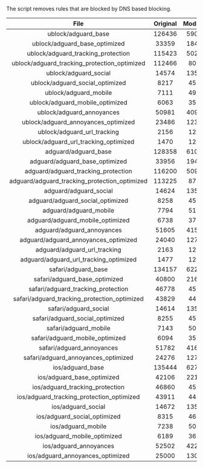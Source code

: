 The script removes rules that are blocked by DNS based blocking.


| File | Original | Modified |
|:----:|:-----:|:-----:|
| ublock/adguard_base | 126436 | 59028 |
| ublock/adguard_base_optimized | 33359 | 18411 |
| ublock/adguard_tracking_protection | 115423 | 50252 |
| ublock/adguard_tracking_protection_optimized | 112466 | 8000 |
| ublock/adguard_social | 14574 | 13509 |
| ublock/adguard_social_optimized | 8217 | 4556 |
| ublock/adguard_mobile | 7111 | 4979 |
| ublock/adguard_mobile_optimized | 6063 | 3551 |
| ublock/adguard_annoyances | 50981 | 40978 |
| ublock/adguard_annoyances_optimized | 23486 | 12397 |
| ublock/adguard_url_tracking | 2156 | 1286 |
| ublock/adguard_url_tracking_optimized | 1470 | 1283 |
| adguard/adguard_base | 128358 | 61014 |
| adguard/adguard_base_optimized | 33956 | 19434 |
| adguard/adguard_tracking_protection | 116200 | 50972 |
| adguard/adguard_tracking_protection_optimized | 113225 | 8707 |
| adguard/adguard_social | 14624 | 13566 |
| adguard/adguard_social_optimized | 8258 | 4599 |
| adguard/adguard_mobile | 7794 | 5157 |
| adguard/adguard_mobile_optimized | 6738 | 3722 |
| adguard/adguard_annoyances | 51605 | 41538 |
| adguard/adguard_annoyances_optimized | 24040 | 12700 |
| adguard/adguard_url_tracking | 2163 | 1293 |
| adguard/adguard_url_tracking_optimized | 1477 | 1290 |
| safari/adguard_base | 134157 | 62279 |
| safari/adguard_base_optimized | 40800 | 21682 |
| safari/adguard_tracking_protection | 46778 | 4577 |
| safari/adguard_tracking_protection_optimized | 43829 | 4434 |
| safari/adguard_social | 14614 | 13550 |
| safari/adguard_social_optimized | 8255 | 4586 |
| safari/adguard_mobile | 7143 | 5016 |
| safari/adguard_mobile_optimized | 6094 | 3582 |
| safari/adguard_annoyances | 51782 | 41640 |
| safari/adguard_annoyances_optimized | 24276 | 12779 |
| ios/adguard_base | 135444 | 62784 |
| ios/adguard_base_optimized | 42106 | 22186 |
| ios/adguard_tracking_protection | 46860 | 4584 |
| ios/adguard_tracking_protection_optimized | 43911 | 4441 |
| ios/adguard_social | 14672 | 13582 |
| ios/adguard_social_optimized | 8315 | 4600 |
| ios/adguard_mobile | 7238 | 5059 |
| ios/adguard_mobile_optimized | 6189 | 3622 |
| ios/adguard_annoyances | 52502 | 42253 |
| ios/adguard_annoyances_optimized | 25000 | 13081 |